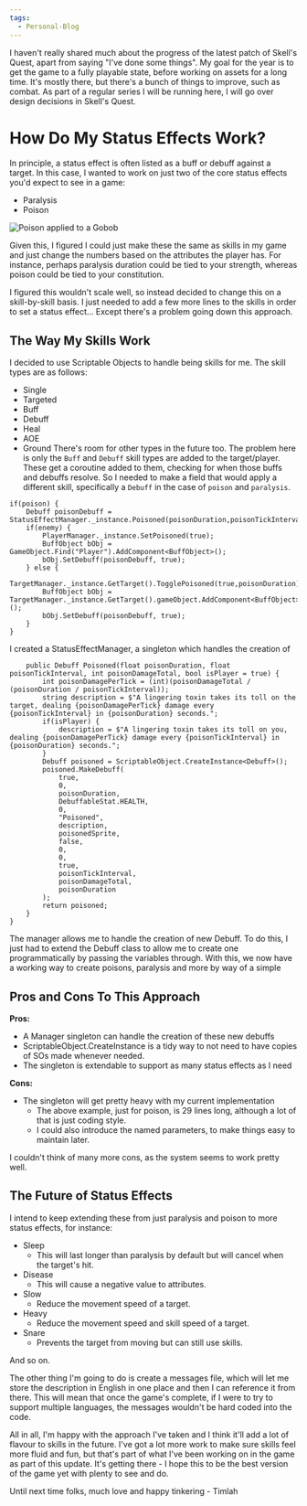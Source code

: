 ```yaml
---
tags:
  - Personal-Blog
---
```

I haven't really shared much about the progress of the latest patch of Skell's Quest, apart from saying "I've done some things". My goal for the year is to get the game to a fully playable state, before working on assets for a long time. It's mostly there, but there's a bunch of things to improve, such as combat. As part of a regular series I will be running here, I will go over design decisions in Skell's Quest.

# How Do My Status Effects Work?

In principle, a status effect is often listed as a buff or debuff against a target. In this case, I wanted to work on just two of the core status effects you'd expect to see in a game:

- Paralysis
- Poison

![Poison applied to a Gobob](https://i.ibb.co/XV9GmFr/Poisoned-Effect.png)

Given this, I figured I could just make these the same as skills in my game and just change the numbers based on the attributes the player has. For instance, perhaps paralysis duration could be tied to your strength, whereas poison could be tied to your constitution.

I figured this wouldn't scale well, so instead decided to change this on a skill-by-skill basis. I just needed to add a few more lines to the skills in order to set a status effect... Except there's a problem going down this approach. 
## The Way My Skills Work

I decided to use Scriptable Objects to handle being skills for me. The skill types are as follows:
- Single
- Targeted
- Buff
- Debuff
- Heal
- AOE
- Ground
There's room for other types in the future too. The problem here is only the `Buff` and `Debuff` skill types are added to the target/player. These get a coroutine added to them, checking for when those buffs and debuffs resolve. So I needed to make a field that would apply a different skill, specifically a `Debuff` in the case of `poison` and `paralysis`.

```
if(poison) {
	Debuff poisonDebuff = StatusEffectManager._instance.Poisoned(poisonDuration,poisonTickInterval,poisonTotalDamage,enemy);
	if(enemy) {
		PlayerManager._instance.SetPoisoned(true);
		BuffObject bObj = GameObject.Find("Player").AddComponent<BuffObject>();
		bObj.SetDebuff(poisonDebuff, true);
	} else {
		TargetManager._instance.GetTarget().TogglePoisoned(true,poisonDuration);
		BuffObject bObj = TargetManager._instance.GetTarget().gameObject.AddComponent<BuffObject>();
		bObj.SetDebuff(poisonDebuff, true);
	}
}
```

I created a StatusEffectManager, a singleton which handles the creation of 

```
    public Debuff Poisoned(float poisonDuration, float poisonTickInterval, int poisonDamageTotal, bool isPlayer = true) {
        int poisonDamagePerTick = (int)(poisonDamageTotal / (poisonDuration / poisonTickInterval));
        string description = $"A lingering toxin takes its toll on the target, dealing {poisonDamagePerTick} damage every {poisonTickInterval} in {poisonDuration} seconds.";
        if(isPlayer) {
            description = $"A lingering toxin takes its toll on you, dealing {poisonDamagePerTick} damage every {poisonTickInterval} in {poisonDuration} seconds.";
        }
        Debuff poisoned = ScriptableObject.CreateInstance<Debuff>();
        poisoned.MakeDebuff(
            true,
            0,
            poisonDuration,
            DebuffableStat.HEALTH,
            0,
            "Poisoned",
            description,
            poisonedSprite,
            false,
            0,
            0,
            true,
            poisonTickInterval,
            poisonDamageTotal,
            poisonDuration
        );
		return poisoned;
	}
}
```

The manager allows me to handle the creation of new Debuff. To do this, I just had to extend the Debuff class to allow me to create one programmatically by passing the variables through. With this, we now have a working way to create poisons, paralysis and more by way of a simple 
## Pros and Cons To This Approach

**Pros:**
- A Manager singleton can handle the creation of these new debuffs
- ScriptableObject.CreateInstance is a tidy way to not need to have copies of SOs made whenever needed.
- The singleton is extendable to support as many status effects as I need

**Cons:**
- The singleton will get pretty heavy with my current implementation
	- The above example, just for poison, is 29 lines long, although a lot of that is just coding style.
	- I could also introduce the named parameters, to make things easy to maintain later.

I couldn't think of many more cons, as the system seems to work pretty well. 

## The Future of Status Effects

I intend to keep extending these from just paralysis and poison to more status effects, for instance:
- Sleep 
	- This will last longer than paralysis by default but will cancel when the target's hit.
- Disease
	- This will cause a negative value to attributes.
- Slow
	- Reduce the movement speed of a target.
- Heavy
	- Reduce the movement speed and skill speed of a target.
- Snare
	- Prevents the target from moving but can still use skills.

And so on.

The other thing I'm going to do is create a messages file, which will let me store the description in English in one place and then I can reference it from there. This will mean that once the game's complete, if I were to try to support multiple languages, the messages wouldn't be hard coded into the code.

All in all, I'm happy with the approach I've taken and I think it'll add a lot of flavour to skills in the future. I've got a lot more work to make sure skills feel more fluid and fun, but that's part of what I've been working on in the game as part of this update. It's getting there - I hope this to be the best version of the game yet with plenty to see and do.

Until next time folks, much love and happy tinkering - 
Timlah
